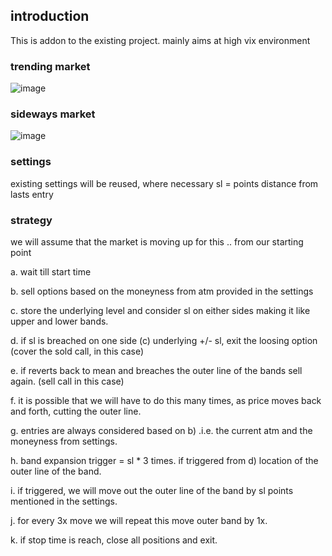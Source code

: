 ## introduction

This is addon to the existing project. mainly aims at high vix environment

### trending market
![image](https://github.com/pannet1/vwap-options/assets/12350276/44c7bf14-dc21-4595-8f96-18dbdade1e14)

### sideways market
![image](https://github.com/pannet1/vwap-options/assets/12350276/6d404cb4-fc27-408f-be16-5074048c3cd9)


### settings
existing settings will be reused, where necessary
sl = points distance from lasts entry

### strategy
we will assume that the market is moving up for this .. from our starting point

a. wait till start time

b. sell options based on the moneyness from atm provided in the settings

c. store the underlying level and consider sl on either sides making it like upper and lower bands.

d. if sl is breached on one side (c) underlying +/- sl, exit the loosing option (cover the sold call, in this case)

e. if reverts back to mean and breaches the outer line of the bands sell again. (sell call in this case)

f. it is possible that we will have to do this many times, as price moves back and forth, cutting the outer line.

g. entries are always considered based on b) .i.e. the current atm and the moneyness from settings.

h. band expansion trigger = sl * 3 times. if triggered  from d) location of the outer line of the band.

i. if triggered, we will move out the outer line of the band by sl points mentioned in the settings.

j. for every 3x move we will repeat this move outer band by 1x.

k. if stop time is reach, close all positions and exit.
